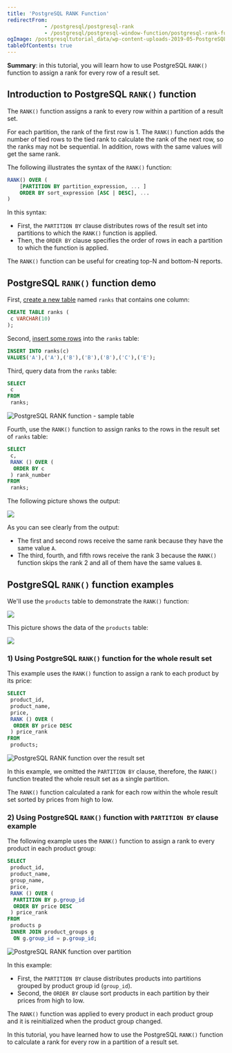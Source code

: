 ```yaml
---
title: 'PostgreSQL RANK Function'
redirectFrom:
            - /postgresql/postgresql-rank 
            - /postgresql/postgresql-window-function/postgresql-rank-function
ogImage: /postgresqltutorial_data/wp-content-uploads-2019-05-PostgreSQL-RANK-function-sample-table.png
tableOfContents: true
---
```


**Summary**: in this tutorial, you will learn how to use PostgreSQL `RANK()` function to assign a rank for every row of a result set.

## Introduction to PostgreSQL `RANK()` function

The `RANK()` function assigns a rank to every row within a partition of a result set.

For each partition, the rank of the first row is 1. The `RANK()` function adds the number of tied rows to the tied rank to calculate the rank of the next row, so the ranks may not be sequential. In addition, rows with the same values will get the same rank.

The following illustrates the syntax of the `RANK()` function:

```sql
RANK() OVER (
    [PARTITION BY partition_expression, ... ]
    ORDER BY sort_expression [ASC | DESC], ...
)
```

In this syntax:

- First, the `PARTITION BY` clause distributes rows of the result set into partitions to which the `RANK()` function is applied.
- Then, the `ORDER BY` clause specifies the order of rows in each a partition to which the function is applied.

The `RANK()` function can be useful for creating top-N and bottom-N reports.

## PostgreSQL `RANK()` function demo

First, [create a new table](/postgresql/postgresql-create-table) named `ranks` that contains one column:

```sql
CREATE TABLE ranks (
 c VARCHAR(10)
);
```

Second, [insert some rows](/postgresql/postgresql-insert) into the `ranks` table:

```sql
INSERT INTO ranks(c)
VALUES('A'),('A'),('B'),('B'),('B'),('C'),('E');
```

Third, query data from the `ranks` table:

```sql
SELECT
 c
FROM
 ranks;
```

![PostgreSQL RANK function - sample table](/postgresqltutorial_data/wp-content-uploads-2019-05-PostgreSQL-RANK-function-sample-table.png)

Fourth, use the `RANK()` function to assign ranks to the rows in the result set of `ranks` table:

```sql
SELECT
 c,
 RANK () OVER (
  ORDER BY c
 ) rank_number
FROM
 ranks;
```

The following picture shows the output:

![](/postgresqltutorial_data/wp-content-uploads-2019-05-PostgreSQL-RANK-function-example.png)

As you can see clearly from the output:

- The first and second rows receive the same rank because they have the same value `A`.
- The third, fourth, and fifth rows receive the rank 3 because the `RANK()` function skips the rank 2 and all of them have the same values `B`.

## PostgreSQL `RANK()` function examples

We'll use the `products` table to demonstrate the `RANK()` function:

![](/postgresqltutorial_data/wp-content-uploads-2016-06-products_product_groups_tables.png)

This picture shows the data of the `products` table:

![](/postgresqltutorial_data/wp-content-uploads-2019-05-products-table-sample-data.png)

### 1) Using PostgreSQL `RANK()` function for the whole result set

This example uses the `RANK()` function to assign a rank to each product by its price:

```sql
SELECT
 product_id,
 product_name,
 price,
 RANK () OVER (
  ORDER BY price DESC
 ) price_rank
FROM
 products;
```

![PostgreSQL RANK function over the result set](/postgresqltutorial_data/wp-content-uploads-2019-05-PostgreSQL-RANK-function-over-the-result-set.png)

In this example, we omitted the `PARTITION BY` clause, therefore, the `RANK()` function treated the whole result set as a single partition.

The `RANK()` function calculated a rank for each row within the whole result set sorted by prices from high to low.

### 2) Using PostgreSQL `RANK()` function with `PARTITION BY` clause example

The following example uses the `RANK()` function to assign a rank to every product in each product group:

```sql
SELECT
 product_id,
 product_name,
 group_name,
 price,
 RANK () OVER (
  PARTITION BY p.group_id
  ORDER BY price DESC
 ) price_rank
FROM
 products p
 INNER JOIN product_groups g
  ON g.group_id = p.group_id;
```

![PostgreSQL RANK function over partition](/postgresqltutorial_data/wp-content-uploads-2019-05-PostgreSQL-RANK-function-over-partition.png)

In this example:

- First, the `PARTITION BY` clause distributes products into partitions grouped by product group id (`group_id`).
- Second, the `ORDER BY` clause sort products in each partition by their prices from high to low.

The `RANK()` function was applied to every product in each product group and it is reinitialized when the product group changed.

In this tutorial, you have learned how to use the PostgreSQL `RANK()` function to calculate a rank for every row in a partition of a result set.
